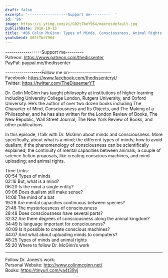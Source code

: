 ```yaml
---
draft: false
excerpt: '------------------Support me---------  '
id: '86'
image: https://i.ytimg.com/vi/G02tTbeY964/maxresdefault.jpg
publishDate: 2018-10-15
title: '#86 Colin McGinn: Types of Minds, Consciousness, Animal Rights'
youtubeid: G02tTbeY964
---
```

<div class="timelinks">

------------------Support me---------  
Patreon: https://www.patreon.com/thedissenter  
PayPal: paypal.me/thedissenter

------------------Follow me on---------------------  
Facebook: https://www.facebook.com/thedissenteryt/  
Twitter: https://twitter.com/TheDissenterYT

Dr. Colin McGinn has taught philosophy at institutions of higher learning including University College London, Rutgers University, and Oxford University. He’s the author of over two dozen books including The Character of Mind, Consciousness and Its Objects, and The Making of a Philosopher, and he has also written for the London Review of Books, The New Republic, Wall Street Journal, The New York Review of Books, and other publications. 

In this episode, I talk with Dr. McGinn about minds and consciousness. More specifically, about what is a mind; the different types of minds; how to avoid dualism; if the phenomenology of consciousness can be scientifically explained; the continuity of mental capacities between animals; a couple of science fiction proposals, like creating conscious machines, and mind uploading; and animal rights.

Time Links:  
<time>00:54</time> Types of minds        
<time>02:16</time> But, what is a mind?      
<time>06:20</time> Is the mind a single entity?  
<time>09:06</time> Does dualism still make sense?  
<time>14:08</time> The mind of a bat          
<time>19:28</time> Are mental capacities continuous between species?       
<time>21:48</time> The mysteriousness of consciousness    
<time>28:48</time> Does consciousness have several parts?   
<time>32:32</time> Are there degrees of consciousness along the animal kingdom?    
<time>34:49</time> Is language important for consciousness?  
<time>40:09</time> Is it possible to create conscious machines?  
<time>44:07</time> And what about uploading minds to computers?  
<time>48:25</time> Types of minds and animal rights  
<time>55:20</time> Where to follow Dr. McGinn’s work

---

Follow Dr. Jones’s work:  
Personal Website: http://www.colinmcginn.net/  
Books: https://tinyurl.com/ya4t39yj
</div>


